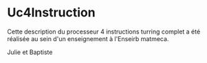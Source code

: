 # Uc4Instruction
Cette description du processeur 4 instructions turring complet a été réalisée au sein d'un enseignement à l'Enseirb matmeca.

Julie et Baptiste

